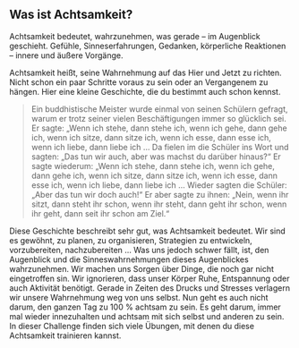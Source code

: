 

## Was ist Achtsamkeit?

Achtsamkeit bedeutet, wahrzunehmen, was gerade – im Augenblick geschieht. Gefühle, Sinneserfahrungen, Gedanken, körperliche Reaktionen – innere und äußere Vorgänge.

Achtsamkeit heißt, seine Wahrnehmung auf das Hier und Jetzt zu richten. Nicht schon ein paar Schritte voraus zu sein oder an Vergangenem zu hängen. Hier eine kleine Geschichte, die du bestimmt auch schon kennst.

> Ein buddhistische Meister wurde einmal von seinen Schülern gefragt, warum er trotz seiner vielen Beschäftigungen immer so glücklich sei. Er sagte: „Wenn ich stehe, dann stehe ich, wenn ich gehe, dann gehe ich, wenn ich sitze, dann sitze ich, wenn ich esse, dann esse ich, wenn ich liebe, dann liebe ich … Da fielen im die Schüler ins Wort und sagten: „Das tun wir auch, aber was machst du darüber hinaus?“ Er sagte wiederum: „Wenn ich stehe, dann stehe ich, wenn ich gehe, dann gehe ich, wenn ich sitze, dann sitze ich, wenn ich esse, dann esse ich, wenn ich liebe, dann liebe ich … Wieder sagten die Schüler: „Aber das tun wir doch auch!“ Er aber sagte zu ihnen: „Nein, wenn ihr sitzt, dann steht ihr schon, wenn ihr steht, dann geht ihr schon, wenn ihr geht, dann seit ihr schon am Ziel.“

Diese Geschichte beschreibt sehr gut, was Achtsamkeit bedeutet. Wir sind es gewöhnt, zu planen, zu organisieren, Strategien zu entwickeln, vorzubereiten, nachzubereiten … Was uns jedoch schwer fällt, ist, den Augenblick und die Sinneswahrnehmungen dieses Augenblickes wahrzunehmen. Wir machen uns Sorgen über Dinge, die noch gar nicht eingetroffen sin. Wir ignorieren, dass unser Körper Ruhe, Entspannung oder auch Aktivität benötigt. Gerade in Zeiten des Drucks und Stresses verlagern wir unsere Wahrnehmung weg von uns selbst. Nun geht es auch nicht darum, den ganzen Tag zu 100 % achtsam zu sein. Es geht darum, immer mal wieder innezuhalten und achtsam mit sich selbst und anderen zu sein. In dieser Challenge finden sich viele Übungen, mit denen du diese Achtsamkeit trainieren kannst.